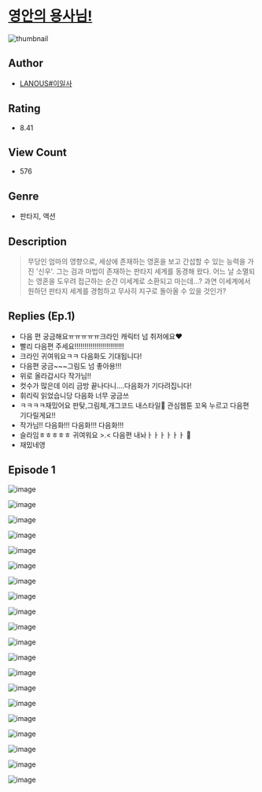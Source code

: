 # [영안의 용사님!](https://comic.naver.com/challenge/list?titleId=810238)
![thumbnail](https://image-comic.pstatic.net/user_contents_data/challenge_comic/2023/05/23/363837/upload_3760567499446565170_480x623.jpeg)

## Author
- [LANOUS#이일사](https://comic.naver.com/artistTitle?id=363837)

## Rating
- 8.41

## View Count
- 576

## Genre
- 판타지, 액션

## Description
> 무당인 엄마의 영향으로, 세상에 존재하는 영혼을 보고 간섭할 수 있는 능력을 가진 '신우'. 그는 검과 마법이 존재하는 판타지 세계를 동경해 왔다. 어느 날 소멸되는 영혼을 도우려 접근하는 순간 이세계로 소환되고 마는데...? 과연 이세계에서 원하던 판타지 세계를 경험하고 무사히 지구로 돌아올 수 있을 것인가?

## Replies (Ep.1)
- 다음 편 궁금해요ㅠㅠㅠㅠㅠ크라인 캐릭터 넘 취저에요❤️
- 빨리 다음편 주세요!!!!!!!!!!!!!!!!!!!!!!!!!
- 크라인 귀여워요ㅋㅋ 다음화도 기대됩니다!
- 다음편 궁금~~~그림도 넘 좋아용!!!
- 위로 올라갑시다 작가님!!
- 컷수가 많은데 이리 금방 끝나다니....다음화가 기다려집니다!
- 휘리릭 읽었습니당 다음화 너무 궁금쓰
- ㅋㅋㅋㅋ재밌어요 판탖,그림체,개그코드 내스타일🩷 관심웹툰 꼬옥 누르고 다음편 기다릴게요!!
- 작가님!! 다음화!!! 다음화!!! 다음화!!!
- 슬라임ㅎㅎㅎㅎㅎ 귀여워요 >.< 다음편 내놔ㅏㅏㅏㅏㅏㅏ 🩷
- 재밌네영

## Episode 1
![image](https://image-comic.pstatic.net/user_contents_data/challenge_comic/2023/05/23/363837/upload_7003438690914689333.jpeg)

![image](https://image-comic.pstatic.net/user_contents_data/challenge_comic/2023/05/23/363837/upload_7233403570810676535.jpeg)

![image](https://image-comic.pstatic.net/user_contents_data/challenge_comic/2023/05/23/363837/upload_3774353145396028465.jpeg)

![image](https://image-comic.pstatic.net/user_contents_data/challenge_comic/2023/05/23/363837/upload_7221912747358827571.jpeg)

![image](https://image-comic.pstatic.net/user_contents_data/challenge_comic/2023/05/23/363837/upload_4063990909198940465.jpeg)

![image](https://image-comic.pstatic.net/user_contents_data/challenge_comic/2023/05/23/363837/upload_7147838455725516089.jpeg)

![image](https://image-comic.pstatic.net/user_contents_data/challenge_comic/2023/05/23/363837/upload_3834032669406409272.jpeg)

![image](https://image-comic.pstatic.net/user_contents_data/challenge_comic/2023/05/23/363837/upload_3630241278087999796.jpeg)

![image](https://image-comic.pstatic.net/user_contents_data/challenge_comic/2023/05/23/363837/upload_7233680820347757361.jpeg)

![image](https://image-comic.pstatic.net/user_contents_data/challenge_comic/2023/05/23/363837/upload_3918806995854242148.jpeg)

![image](https://image-comic.pstatic.net/user_contents_data/challenge_comic/2023/05/23/363837/upload_7233688529025709619.jpeg)

![image](https://image-comic.pstatic.net/user_contents_data/challenge_comic/2023/05/23/363837/upload_7364568707411358519.jpeg)

![image](https://image-comic.pstatic.net/user_contents_data/challenge_comic/2023/05/23/363837/upload_3688556273067057463.jpeg)

![image](https://image-comic.pstatic.net/user_contents_data/challenge_comic/2023/05/23/363837/upload_3703146612767405363.jpeg)

![image](https://image-comic.pstatic.net/user_contents_data/challenge_comic/2023/05/23/363837/upload_3832907671476068912.jpeg)

![image](https://image-comic.pstatic.net/user_contents_data/challenge_comic/2023/05/23/363837/upload_3631419932323177520.jpeg)

![image](https://image-comic.pstatic.net/user_contents_data/challenge_comic/2023/05/23/363837/upload_3832675640115553633.jpeg)

![image](https://image-comic.pstatic.net/user_contents_data/challenge_comic/2023/05/23/363837/upload_3545284199892203366.jpeg)

![image](https://image-comic.pstatic.net/user_contents_data/challenge_comic/2023/05/23/363837/upload_3617906951510843703.jpeg)

![image](https://image-comic.pstatic.net/user_contents_data/challenge_comic/2023/05/23/363837/upload_3616448114298479713.jpeg)
